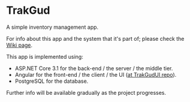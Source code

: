 # TrakGud
A simple inventory management app.

For info about this app and the system that it's part of; please check the [Wiki page](https://github.com/navedrasul/TrakGud/wiki).

This app is implemented using:
* ASP.NET Core 3.1 for the back-end / the server / the middle tier.
* Angular for the front-end / the client / the UI ([at TrakGudUI repo](https://github.com/navedrasul/TrakGudUI)).
* PostgreSQL for the database.

Further info will be available gradually as the project progresses.

